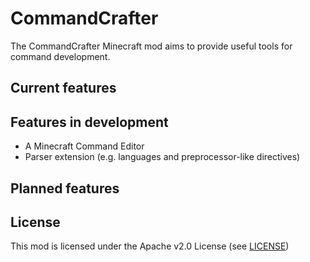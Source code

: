 # CommandCrafter

The CommandCrafter Minecraft mod aims to provide
useful tools for command development.

## Current features

## Features in development

- A Minecraft Command Editor
- Parser extension (e.g. languages and preprocessor-like directives)

## Planned features

## License

This mod is licensed under the Apache v2.0 License (see [LICENSE](LICENSE))
